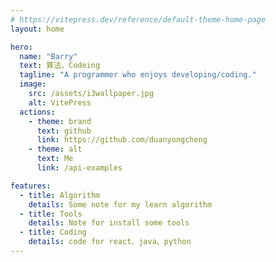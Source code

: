 ```yaml
---
# https://vitepress.dev/reference/default-theme-home-page
layout: home

hero:
  name: "Barry"
  text: 算法、Codeing
  tagline: "A programmer who enjoys developing/coding."
  image:
    src: /assets/i3wallpaper.jpg
    alt: VitePress
  actions:
    - theme: brand
      text: github
      link: https://github.com/duanyongcheng
    - theme: alt
      text: Me
      link: /api-examples

features:
  - title: Algorithm
    details: Some note for my learn algorithm
  - title: Tools
    details: Note for install some tools
  - title: Coding
    details: code for react、java、python
---
```

